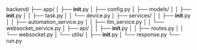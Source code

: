 backend/
├── app/
│   ├── __init__.py
│   ├── config.py
│   ├── models/
│   │   ├── __init__.py
│   │   ├── task.py
│   │   └── device.py
│   ├── services/
│   │   ├── __init__.py
│   │   ├── automation_service.py
│   │   ├── llm_service.py
│   │   └── websocket_service.py
│   ├── api/
│   │   ├── __init__.py
│   │   ├── routes.py
│   │   └── websocket.py
│   └── utils/
│       ├── __init__.py
│       └── response.py
└── run.py